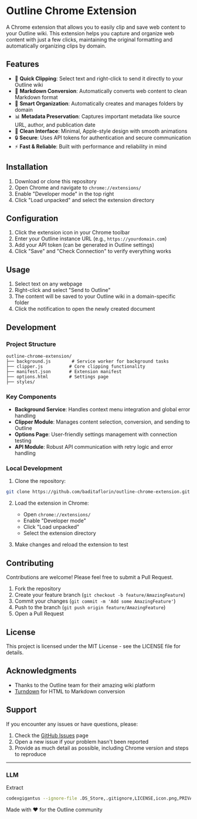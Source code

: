 # Outline Chrome Extension

A Chrome extension that allows you to easily clip and save web content to your Outline wiki. This extension helps you capture and organize web content with just a few clicks, maintaining the original formatting and automatically organizing clips by domain.

## Features

- 🎯 **Quick Clipping**: Select text and right-click to send it directly to your Outline wiki
- 📝 **Markdown Conversion**: Automatically converts web content to clean Markdown format
- 📂 **Smart Organization**: Automatically creates and manages folders by domain
- 📊 **Metadata Preservation**: Captures important metadata like source URL, author, and publication date
- 🎨 **Clean Interface**: Minimal, Apple-style design with smooth animations
- 🔒 **Secure**: Uses API tokens for authentication and secure communication
- ⚡ **Fast & Reliable**: Built with performance and reliability in mind

## Installation

1. Download or clone this repository
2. Open Chrome and navigate to `chrome://extensions/`
3. Enable "Developer mode" in the top right
4. Click "Load unpacked" and select the extension directory

## Configuration

1. Click the extension icon in your Chrome toolbar
2. Enter your Outline instance URL (e.g., `https://yourdomain.com`)
3. Add your API token (can be generated in Outline settings)
4. Click "Save" and "Check Connection" to verify everything works

## Usage

1. Select text on any webpage
2. Right-click and select "Send to Outline"
3. The content will be saved to your Outline wiki in a domain-specific folder
4. Click the notification to open the newly created document

## Development

### Project Structure

```
outline-chrome-extension/
├── background.js        # Service worker for background tasks
├── clipper.js          # Core clipping functionality
├── manifest.json       # Extension manifest
├── options.html        # Settings page
├── styles/            
```

### Key Components

- **Background Service**: Handles context menu integration and global error handling
- **Clipper Module**: Manages content selection, conversion, and sending to Outline
- **Options Page**: User-friendly settings management with connection testing
- **API Module**: Robust API communication with retry logic and error handling

### Local Development

1. Clone the repository:
```bash
git clone https://github.com/baditaflorin/outline-chrome-extension.git
```

2. Load the extension in Chrome:
    - Open `chrome://extensions/`
    - Enable "Developer mode"
    - Click "Load unpacked"
    - Select the extension directory

3. Make changes and reload the extension to test

## Contributing

Contributions are welcome! Please feel free to submit a Pull Request.

1. Fork the repository
2. Create your feature branch (`git checkout -b feature/AmazingFeature`)
3. Commit your changes (`git commit -m 'Add some AmazingFeature'`)
4. Push to the branch (`git push origin feature/AmazingFeature`)
5. Open a Pull Request

## License

This project is licensed under the MIT License - see the LICENSE file for details.

## Acknowledgments

- Thanks to the Outline team for their amazing wiki platform
- [Turndown](https://github.com/domchristie/turndown) for HTML to Markdown conversion

## Support

If you encounter any issues or have questions, please:

1. Check the [GitHub Issues](https://github.com/baditaflorin/outline-chrome-extension/issues) page
2. Open a new issue if your problem hasn't been reported
3. Provide as much detail as possible, including Chrome version and steps to reproduce

---

### LLM
Extract 
```bash
codexgigantus --ignore-file .DS_Store,.gitignore,LICENSE,icon.png,PRIVACY.md --ignore-ext zip --ignore-dir lib,.git,.idea,.store > chatgpt.txt
```



Made with ❤️ for the Outline community
